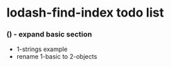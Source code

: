 # lodash-find-index todo list

### () - expand basic section
* 1-strings example
* rename 1-basic to 2-objects